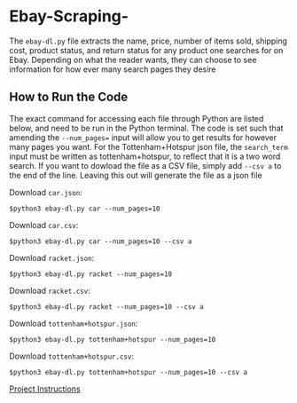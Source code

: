 # Ebay-Scraping-


The ```ebay-dl.py``` file extracts the name, price, number of items sold, shipping cost, product status, and return status for any product one searches for on Ebay. Depending on what the reader wants, they can choose to see information for how ever many search pages they desire
## How to Run the Code 
The exact command for accessing each file through Python are listed below, and need to be run in the Python terminal. The code is set such that amending the ```--num_pages=``` input will allow you to get results for however many pages you want. For the Tottenham+Hotspur json file, the ```search_term``` input must be written as tottenham+hotspur, to reflect that it is a two word search. If you want to dowload the file as a CSV file, simply add ```--csv a``` to the end of the line. Leaving this out will generate the file as a json file

Download ```car.json```:

```
$python3 ebay-dl.py car --num_pages=10 
```
Download ```car.csv```:

```
$python3 ebay-dl.py car --num_pages=10 --csv a 
```
Download ```racket.json```:

```
$python3 ebay-dl.py racket --num_pages=10

```
Download ```racket.csv```:

```
$python3 ebay-dl.py racket --num_pages=10 --csv a 
```

Download ```tottenham+hotspur.json```:

```
$python3 ebay-dl.py tottenham+hotspur --num_pages=10
```
Download ```tottenham+hotspur.csv```:

```
$python3 ebay-dl.py tottenham+hotspur --num_pages=10 --csv a
```

[Project Instructions](https://github.com/mikeizbicki/cmc-csci040/tree/2021fall/hw_03)
